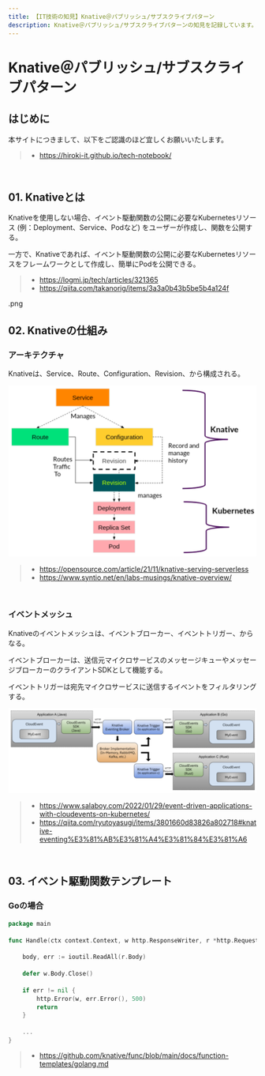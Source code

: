 ```yaml
---
title: 【IT技術の知見】Knative＠パブリッシュ/サブスクライブパターン
description: Knative＠パブリッシュ/サブスクライブパターンの知見を記録しています。
---
```


# Knative＠パブリッシュ/サブスクライブパターン

## はじめに

本サイトにつきまして、以下をご認識のほど宜しくお願いいたします。

> - https://hiroki-it.github.io/tech-notebook/

<br>

## 01. Knativeとは

Knativeを使用しない場合、イベント駆動関数の公開に必要なKubernetesリソース (例：Deployment、Service、Podなど) をユーザーが作成し、関数を公開する。

一方で、Knativeであれば、イベント駆動関数の公開に必要なKubernetesリソースをフレームワークとして作成し、簡単にPodを公開できる。

> - https://logmi.jp/tech/articles/321365
> - https://qiita.com/takanorig/items/3a3a0b43b5be5b4a124f

.png<br>

## 02. Knativeの仕組み

### アーキテクチャ

Knativeは、Service、Route、Configuration、Revision、から構成される。

![knative_architecture](https://raw.githubusercontent.com/hiroki-it/tech-notebook-images/master/images/knative_architecture.png)

> - https://opensource.com/article/21/11/knative-serving-serverless
> - https://www.syntio.net/en/labs-musings/knative-overview/

<br>

### イベントメッシュ

Knativeのイベントメッシュは、イベントブローカー、イベントトリガー、からなる。

イベントブローカーは、送信元マイクロサービスのメッセージキューやメッセージブローカーのクライアントSDKとして機能する。

イベントトリガーは宛先マイクロサービスに送信するイベントをフィルタリングする。

![knative_architecture_event-mesh](https://raw.githubusercontent.com/hiroki-it/tech-notebook-images/master/images/knative_architecture_event-mesh.png)

> - https://www.salaboy.com/2022/01/29/event-driven-applications-with-cloudevents-on-kubernetes/
> - https://qiita.com/ryutoyasugi/items/3801660d83826a802718#knative-eventing%E3%81%AB%E3%81%A4%E3%81%84%E3%81%A6

<br>

## 03. イベント駆動関数テンプレート

### Goの場合

```go
package main

func Handle(ctx context.Context, w http.ResponseWriter, r *http.Request) {

    body, err := ioutil.ReadAll(r.Body)

    defer w.Body.Close()

    if err != nil {
  	    http.Error(w, err.Error(), 500)
        return
    }

    ...
}
```

> - https://github.com/knative/func/blob/main/docs/function-templates/golang.md

<br>
